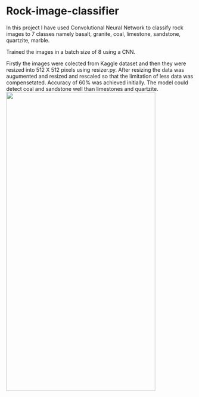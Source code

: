 # Rock-image-classifier
In this project I have used Convolutional Neural Network to classify rock images to 7 classes namely basalt, granite, coal, limestone, sandstone, quartzite, marble.

Trained the images in a batch size of 8 using a CNN.

Firstly the images were colected from Kaggle dataset and then they were resized into 512 X 512 pixels using resizer.py.
After resizing the data was augumented and resized and rescaled so that the limitation of less data was compensetated.
Accuracy of 60% was achieved initially. The model could detect coal and sandstone well than limestones and quartzite.
<img src="https://user-images.githubusercontent.com/68499851/187088998-35613ec9-8eaa-43df-aa1a-4789d5faeda1.png" data-canonical-src="https://user-images.githubusercontent.com/68499851/187088998-35613ec9-8eaa-43df-aa1a-4789d5faeda1.png" width="400" height="800" />
